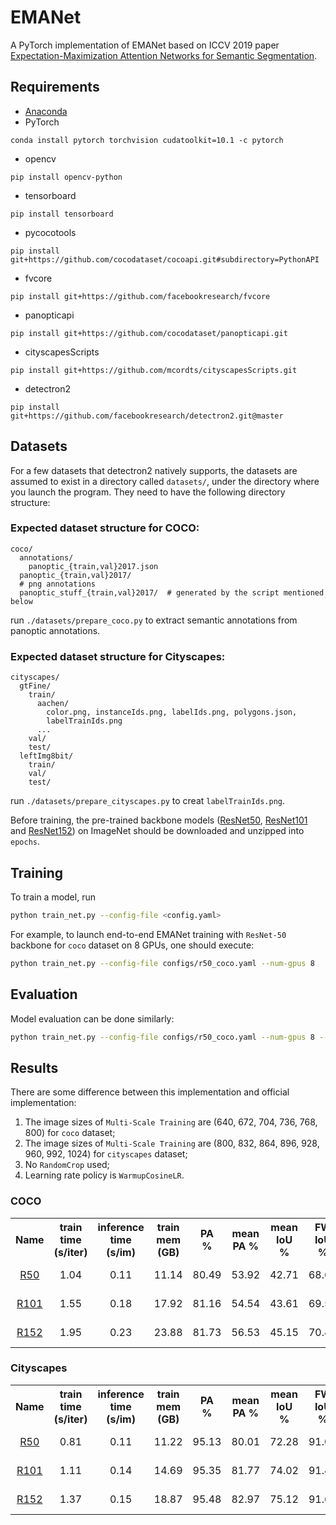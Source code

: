 # EMANet
A PyTorch implementation of EMANet based on ICCV 2019 paper [Expectation-Maximization Attention Networks for Semantic Segmentation](https://arxiv.org/abs/1907.13426). 

## Requirements
- [Anaconda](https://www.anaconda.com/download/)
- PyTorch
```
conda install pytorch torchvision cudatoolkit=10.1 -c pytorch
```
- opencv
```
pip install opencv-python
```
- tensorboard
```
pip install tensorboard
```
- pycocotools
```
pip install git+https://github.com/cocodataset/cocoapi.git#subdirectory=PythonAPI
```
- fvcore
```
pip install git+https://github.com/facebookresearch/fvcore
```
- panopticapi
```
pip install git+https://github.com/cocodataset/panopticapi.git
```
- cityscapesScripts
```
pip install git+https://github.com/mcordts/cityscapesScripts.git
```
- detectron2
```
pip install git+https://github.com/facebookresearch/detectron2.git@master
```

## Datasets
For a few datasets that detectron2 natively supports, the datasets are assumed to exist in a directory called
`datasets/`, under the directory where you launch the program. They need to have the following directory structure:

### Expected dataset structure for COCO:
```
coco/
  annotations/
    panoptic_{train,val}2017.json
  panoptic_{train,val}2017/
  # png annotations
  panoptic_stuff_{train,val}2017/  # generated by the script mentioned below
```
run `./datasets/prepare_coco.py` to extract semantic annotations from panoptic annotations.

### Expected dataset structure for Cityscapes:
```
cityscapes/
  gtFine/
    train/
      aachen/
        color.png, instanceIds.png, labelIds.png, polygons.json,
        labelTrainIds.png
      ...
    val/
    test/
  leftImg8bit/
    train/
    val/
    test/
```
run `./datasets/prepare_cityscapes.py` to creat `labelTrainIds.png`.

Before training, the pre-trained backbone models ([ResNet50](https://hangzh.s3.amazonaws.com/encoding/models/resnet50-25c4b509.zip), 
[ResNet101](https://hangzh.s3.amazonaws.com/encoding/models/resnet101-2a57e44d.zip) and 
[ResNet152](https://hangzh.s3.amazonaws.com/encoding/models/resnet152-0d43d698.zip)) on ImageNet should be downloaded 
and unzipped into `epochs`.  

## Training
To train a model, run
```bash
python train_net.py --config-file <config.yaml>
```

For example, to launch end-to-end EMANet training with `ResNet-50` backbone for `coco` dataset on 8 GPUs, one should execute:
```bash
python train_net.py --config-file configs/r50_coco.yaml --num-gpus 8
```

## Evaluation
Model evaluation can be done similarly:
```bash
python train_net.py --config-file configs/r50_coco.yaml --num-gpus 8 --eval-only MODEL.WEIGHTS epochs/model.pth
```

## Results
There are some difference between this implementation and official implementation:
1. The image sizes of `Multi-Scale Training` are (640, 672, 704, 736, 768, 800) for `coco` dataset;
2. The image sizes of `Multi-Scale Training` are (800, 832, 864, 896, 928, 960, 992, 1024) for `cityscapes` dataset;
3. No `RandomCrop` used;
4. Learning rate policy is `WarmupCosineLR`.

### COCO
<table>
	<tbody>
		<!-- START TABLE -->
		<!-- TABLE HEADER -->
		<th>Name</th>
		<th>train time (s/iter)</th>
		<th>inference time (s/im)</th>
		<th>train mem (GB)</th>
		<th>PA</br>%</th>
		<th>mean PA %</th>
		<th>mean IoU %</th>
		<th>FW IoU %</th>
		<th>download link</th>
		<!-- TABLE BODY -->
		<!-- ROW: r50 -->
		<tr>
			<td align="center"><a href="configs/r50_coco.yaml">R50</a></td>
			<td align="center">1.04</td>
			<td align="center">0.11</td>
			<td align="center">11.14</td>
			<td align="center">80.49</td>
			<td align="center">53.92</td>
			<td align="center">42.71</td>
			<td align="center">68.69</td>
			<td align="center"><a href="https://pan.baidu.com/s/1jP7zWezVPBZWx_9LjJCgWg">model</a>&nbsp;|&nbsp;xxi8</td>
		</tr>
		<!-- ROW: r101 -->
		<tr>
			<td align="center"><a href="configs/r101_coco.yaml">R101</a></td>
			<td align="center">1.55</td>
			<td align="center">0.18</td>
			<td align="center">17.92</td>
			<td align="center">81.16</td>
			<td align="center">54.54</td>
			<td align="center">43.61</td>
			<td align="center">69.50</td>
			<td align="center"><a href="https://pan.baidu.com/s/1BeGS7gckGAczd1euB55EFA">model</a>&nbsp;|&nbsp;1jhd</td>
		</tr>
		<!-- ROW: r152 -->
		<tr>
			<td align="center"><a href="configs/r152_coco.yaml">R152</a></td>
			<td align="center">1.95</td>
			<td align="center">0.23</td>
			<td align="center">23.88</td>
			<td align="center">81.73</td>
			<td align="center">56.53</td>
			<td align="center">45.15</td>
			<td align="center">70.40</td>
			<td align="center"><a href="https://pan.baidu.com/s/1c-AWtejmmQs2pk_uNu_kYA">model</a>&nbsp;|&nbsp;wka6</td>
		</tr>
	</tbody>
</table>

### Cityscapes
<table>
	<tbody>
		<!-- START TABLE -->
		<!-- TABLE HEADER -->
		<th>Name</th>
		<th>train time (s/iter)</th>
		<th>inference time (s/im)</th>
		<th>train mem (GB)</th>
		<th>PA</br>%</th>
		<th>mean PA %</th>
		<th>mean IoU %</th>
		<th>FW IoU %</th>
		<th>download link</th>
		<!-- TABLE BODY -->
		<!-- ROW: r50 -->
		<tr>
			<td align="center"><a href="configs/r50_cityscapes.yaml">R50</a></td>
			<td align="center">0.81</td>
			<td align="center">0.11</td>
			<td align="center">11.22</td>
			<td align="center">95.13</td>
			<td align="center">80.01</td>
			<td align="center">72.28</td>
			<td align="center">91.09</td>
			<td align="center"><a href="https://pan.baidu.com/s/1NPLplUoKDaTUHCM5Yd98Iw">model</a>&nbsp;|&nbsp;x2d5</td>
		</tr>
		<!-- ROW: r101 -->
		<tr>
			<td align="center"><a href="configs/r101_cityscapes.yaml">R101</a></td>
			<td align="center">1.11</td>
			<td align="center">0.14</td>
			<td align="center">14.69</td>
			<td align="center">95.35</td>
			<td align="center">81.77</td>
			<td align="center">74.02</td>
			<td align="center">91.47</td>
			<td align="center"><a href="https://pan.baidu.com/s/1B4RVauK2X1EPd9h2WmALLA">model</a>&nbsp;|&nbsp;t2m1</td>
		</tr>
		<!-- ROW: r152 -->
		<tr>
			<td align="center"><a href="configs/r152_cityscapes.yaml">R152</a></td>
			<td align="center">1.37</td>
			<td align="center">0.15</td>
			<td align="center">18.87</td>
			<td align="center">95.48</td>
			<td align="center">82.97</td>
			<td align="center">75.12</td>
			<td align="center">91.68</td>
			<td align="center"><a href="https://pan.baidu.com/s/1k6wIhyJfRLtr9WY_SoZNIw">model</a>&nbsp;|&nbsp;vqeq</td>
		</tr>
	</tbody>
</table>
